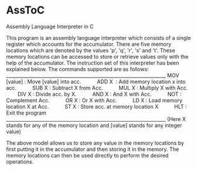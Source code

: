 AssToC
======

Assembly Language Interpreter in C

This program is an assembly language interpreter which consists of a single register which accounts for the accumulator. There are five memory locations which are denoted by the values 'p', 'q', 'r', 's' and 't'. These memory locations can be accessed to store or retrieve values only with the help of the accumulator. The instruction set of this interpreter has been explained below.
The commands supported are as follows:
 	____________________________________________________________________
       MOV [value]	: Move [value] into acc.  
        ADD X 		: Add memory location x into acc.  
        SUB X		: Subtract X from Acc.  
        MUL X		: Multiply X with Acc.  
        DIV X		: Divide acc. by X.  
        AND X		: And X with Acc.  
        NOT		: Complement Acc.  
        OR X		: Or X with Acc.  
        LD X		: Load memory location X at Acc.  
        ST X		: Store acc. at memory location X  
        HLT		: Exit the program  
	____________________________________________________________________
    (Here X stands for any of the memory location and [value] stands for any integer value)

The above model allows us to store any value in the memory locations by first putting it in the accumulator and then storing it in the memory. The memory locations can then be used directly to perform the desired operations.

